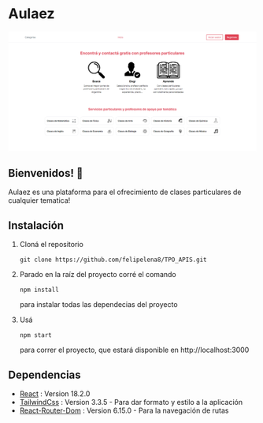 # Aulaez

![Screenshot](/public/home.png)

## Bienvenidos! 👋

Aulaez es una plataforma para el ofrecimiento de clases particulares de cualquier tematica!

## Instalación

1. Cloná el repositorio

   ```
   git clone https://github.com/felipelena8/TPO_APIS.git
   ```

2. Parado en la raíz del proyecto corré el comando

   ```
   npm install
   ```

   para instalar todas las dependecias del proyecto

3. Usá

   ```
   npm start
   ```

   para correr el proyecto, que estará disponible en http://localhost:3000

## Dependencias

- [React](https://reactjs.org/) : Version 18.2.0
- [TailwindCss](https://getbootstrap.com) : Version 3.3.5 - Para dar formato y estilo a la aplicación
- [React-Router-Dom](https://reactrouter.com) : Version 6.15.0 - Para la navegación de rutas
